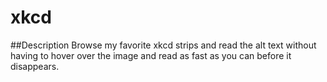 xkcd
====
##Description
Browse my favorite xkcd strips and read the alt text without having to hover over the image and read as fast as you can before it disappears.

